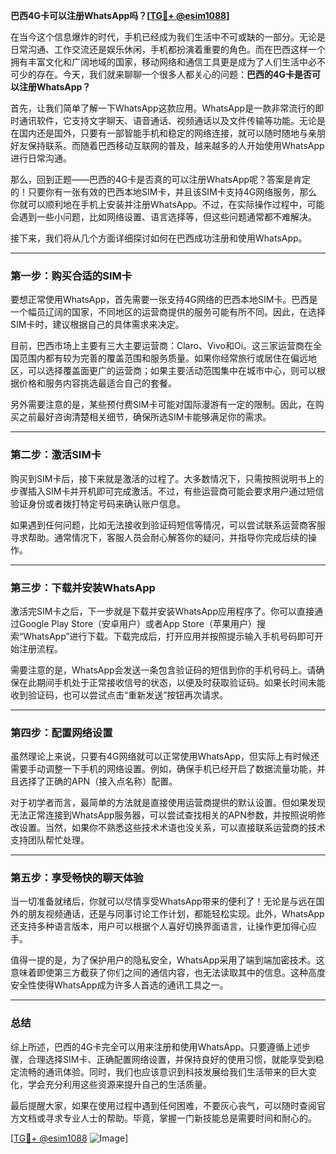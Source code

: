 **巴西4G卡可以注册WhatsApp吗？[[TG💪+ @esim1088](https://t.me/s/esim1088)]**

在当今这个信息爆炸的时代，手机已经成为我们生活中不可或缺的一部分。无论是日常沟通、工作交流还是娱乐休闲，手机都扮演着重要的角色。而在巴西这样一个拥有丰富文化和广阔地域的国家，移动网络和通信工具更是成为了人们生活中必不可少的存在。今天，我们就来聊聊一个很多人都关心的问题：**巴西的4G卡是否可以注册WhatsApp？**

首先，让我们简单了解一下WhatsApp这款应用。WhatsApp是一款非常流行的即时通讯软件，它支持文字聊天、语音通话、视频通话以及文件传输等功能。无论是在国内还是国外，只要有一部智能手机和稳定的网络连接，就可以随时随地与亲朋好友保持联系。而随着巴西移动互联网的普及，越来越多的人开始使用WhatsApp进行日常沟通。

那么，回到正题——巴西的4G卡是否真的可以注册WhatsApp呢？答案是肯定的！只要你有一张有效的巴西本地SIM卡，并且该SIM卡支持4G网络服务，那么你就可以顺利地在手机上安装并注册WhatsApp。不过，在实际操作过程中，可能会遇到一些小问题，比如网络设置、语言选择等，但这些问题通常都不难解决。

接下来，我们将从几个方面详细探讨如何在巴西成功注册和使用WhatsApp。

---

### **第一步：购买合适的SIM卡**
要想正常使用WhatsApp，首先需要一张支持4G网络的巴西本地SIM卡。巴西是一个幅员辽阔的国家，不同地区的运营商提供的服务可能有所不同。因此，在选择SIM卡时，建议根据自己的具体需求来决定。

目前，巴西市场上主要有三大主要运营商：Claro、Vivo和Oi。这三家运营商在全国范围内都有较为完善的覆盖范围和服务质量。如果你经常旅行或居住在偏远地区，可以选择覆盖面更广的运营商；如果主要活动范围集中在城市中心，则可以根据价格和服务内容挑选最适合自己的套餐。

另外需要注意的是，某些预付费SIM卡可能对国际漫游有一定的限制。因此，在购买之前最好咨询清楚相关细节，确保所选SIM卡能够满足你的需求。

---

### **第二步：激活SIM卡**
购买到SIM卡后，接下来就是激活的过程了。大多数情况下，只需按照说明书上的步骤插入SIM卡并开机即可完成激活。不过，有些运营商可能会要求用户通过短信验证身份或者拨打特定号码来确认账户信息。

如果遇到任何问题，比如无法接收到验证码短信等情况，可以尝试联系运营商客服寻求帮助。通常情况下，客服人员会耐心解答你的疑问，并指导你完成后续的操作。

---

### **第三步：下载并安装WhatsApp**
激活完SIM卡之后，下一步就是下载并安装WhatsApp应用程序了。你可以直接通过Google Play Store（安卓用户）或者App Store（苹果用户）搜索“WhatsApp”进行下载。下载完成后，打开应用并按照提示输入手机号码即可开始注册流程。

需要注意的是，WhatsApp会发送一条包含验证码的短信到你的手机号码上。请确保在此期间手机处于正常接收信号的状态，以便及时获取验证码。如果长时间未能收到验证码，也可以尝试点击“重新发送”按钮再次请求。

---

### **第四步：配置网络设置**
虽然理论上来说，只要有4G网络就可以正常使用WhatsApp，但实际上有时候还需要手动调整一下手机的网络设置。例如，确保手机已经开启了数据流量功能，并且选择了正确的APN（接入点名称）配置。

对于初学者而言，最简单的方法就是直接使用运营商提供的默认设置。但如果发现无法正常连接到WhatsApp服务器，可以尝试查找相关的APN参数，并按照说明修改设置。当然，如果你不熟悉这些技术术语也没关系，可以直接联系运营商的技术支持团队帮忙处理。

---

### **第五步：享受畅快的聊天体验**
当一切准备就绪后，你就可以尽情享受WhatsApp带来的便利了！无论是与远在国外的朋友视频通话，还是与同事讨论工作计划，都能轻松实现。此外，WhatsApp还支持多种语言版本，用户可以根据个人喜好切换界面语言，让操作更加得心应手。

值得一提的是，为了保护用户的隐私安全，WhatsApp采用了端到端加密技术。这意味着即使第三方截获了你们之间的通信内容，也无法读取其中的信息。这种高度安全性使得WhatsApp成为许多人首选的通讯工具之一。

---

### **总结**
综上所述，巴西的4G卡完全可以用来注册和使用WhatsApp。只要遵循上述步骤，合理选择SIM卡、正确配置网络设置，并保持良好的使用习惯，就能享受到稳定流畅的通讯体验。同时，我们也应该意识到科技发展给我们生活带来的巨大变化，学会充分利用这些资源来提升自己的生活质量。

最后提醒大家，如果在使用过程中遇到任何困难，不要灰心丧气，可以随时查阅官方文档或寻求专业人士的帮助。毕竟，掌握一门新技能总是需要时间和耐心的。

[[TG💪+ @esim1088](https://t.me/s/esim1088) ![Image](https://i.postimg.cc/4NQfJmqS/Snipaste-2025-05-13-00-14-12.png)]